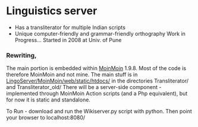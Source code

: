 # Linguistics server

- Has a transliterator for multiple Indian scripts
- Unique computer-friendly and grammar-friendly orthography
 Work in Progress... Started in 2008 at Univ. of Pune 

###  Rewriting,
 The main portion is embedded within [MoinMoin](https://moinmo.in/) 1.9.8. Most of the code is therefore MoinMoin and not mine. The main stuff is in [LingoServer/MoinMoin/web/static/htdocs/](./LingoServer/MoinMoin/web/static/htdocs)
in the directories Transliterator/ and Transliterator_old/ 
There will be a server-side component - implemented through MoinMoin Action scripts (and a Php equivalent), but for now it is static and standalone. 

To Run - download and run the Wikiserver.py script with python. Then point your browser to localhost:8080/


